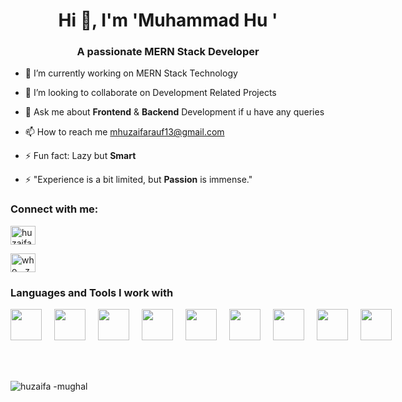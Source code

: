 <h1 align="center">Hi 👋, I'm 'Muhammad Hu '</h1>
<h3 align="center">A passionate <b>MERN</b> Stack Developer</h3>

- 🔭 I’m currently working on MERN Stack Technology
 
- 👯 I’m looking to collaborate on Development Related Projects
 
- 💬 Ask me about <b>Frontend</b> & <b>Backend</b> Development if u have any queries

- 📫 How to reach me mhuzaifarauf13@gmail.com

- ⚡ Fun fact: Lazy but <b>Smart</b>

- ⚡ "Experience is a bit limited, but <b>Passion</b> is immense."

<h3 align="left">Connect with me:</h3>
<p align="left">
 
<a href="https://www.linkedin.com/in/huzaifa-rauf-its-me/" target="blank"><img align="center" src="https://raw.githubusercontent.com/rahuldkjain/github-profile-readme-generator/master/src/images/icons/Social/linked-in-alt.svg" alt="huzaifa-rauf-its-me" height="30" width="40" /></a>

<a href="https://www.instagram.com/who__zaifaa/" target="blank"><img align="center" src="https://raw.githubusercontent.com/rahuldkjain/github-profile-readme-generator/master/src/images/icons/Social/instagram.svg" alt="who__zaifaa/" height="30" width="40" /></a>

<h3 align="left">Languages and Tools I work with</h3>

<div style="display: flex; gap: 20px;">
  <img src="https://upload.wikimedia.org/wikipedia/commons/a/a7/React-icon.svg" height="50" />
  <img src="https://assets.vercel.com/image/upload/v1607554385/repositories/next-js/next-logo.png" height="50" />
  <img src="https://upload.wikimedia.org/wikipedia/commons/thumb/b/b2/Bootstrap_logo.svg/2560px-Bootstrap_logo.svg.png" height="50" />
  <img src="https://webassets.mongodb.com/_com_assets/cms/mongodb_logo1-76twgcu2dm.png" height="50" />
  <img src="https://upload.wikimedia.org/wikipedia/commons/d/d9/Node.js_logo.svg" height="50" />
  <img src="https://upload.wikimedia.org/wikipedia/commons/9/99/Unofficial_JavaScript_logo_2.svg" height="50" />
  <img src="https://firebase.google.com/images/brand-guidelines/logo-vertical.png" height="50" />
  <img src="https://upload.wikimedia.org/wikipedia/commons/4/4c/Typescript_logo_2020.svg" height="50" />
  <img src="https://www.vectorlogo.zone/logos/tailwindcss/tailwindcss-icon.svg" height="50" />
</div>

</br>
</br>
</br>

<p><img align="left" src="https://github-readme-stats.vercel.app/api/top-langs?username=haris-mughal&show_icons=true&locale=en&layout=compact" alt="huzaifa
    -mughal" /></p>
